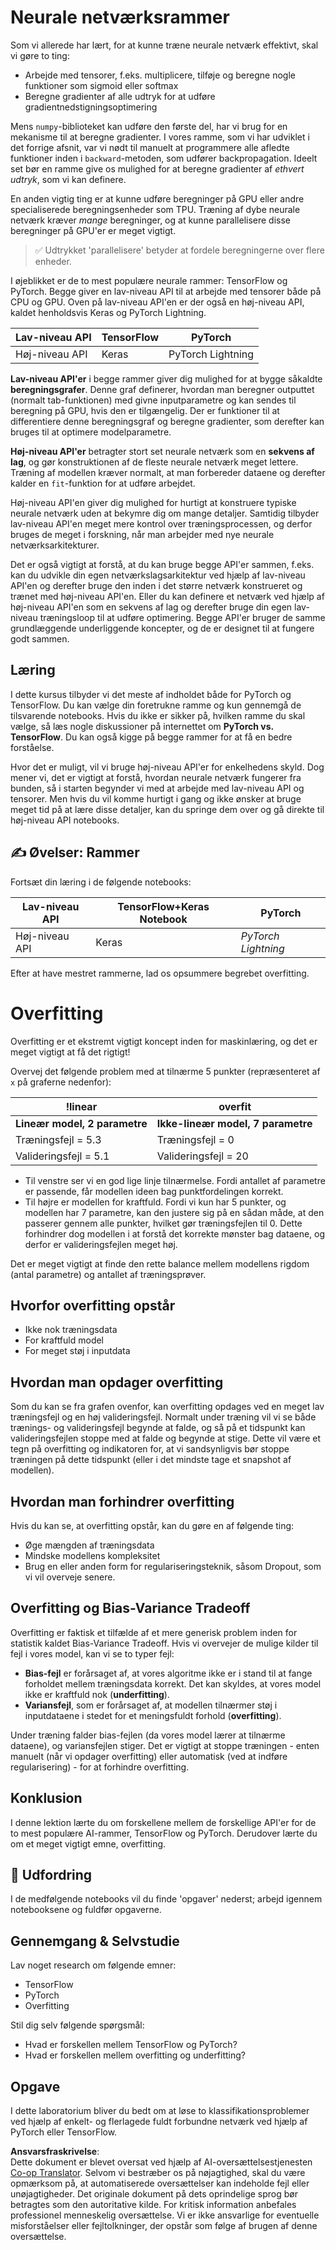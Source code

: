 <!--
CO_OP_TRANSLATOR_METADATA:
{
  "original_hash": "b5466bcedc3c75aa35476270362f626a",
  "translation_date": "2025-05-20T02:00:21+00:00",
  "source_file": "15-rag-and-vector-databases/data/frameworks.md",
  "language_code": "da"
}
-->
# Neurale netværksrammer

Som vi allerede har lært, for at kunne træne neurale netværk effektivt, skal vi gøre to ting:

* Arbejde med tensorer, f.eks. multiplicere, tilføje og beregne nogle funktioner som sigmoid eller softmax
* Beregne gradienter af alle udtryk for at udføre gradientnedstigningsoptimering

Mens `numpy`-biblioteket kan udføre den første del, har vi brug for en mekanisme til at beregne gradienter. I vores ramme, som vi har udviklet i det forrige afsnit, var vi nødt til manuelt at programmere alle afledte funktioner inden i `backward`-metoden, som udfører backpropagation. Ideelt set bør en ramme give os mulighed for at beregne gradienter af *ethvert udtryk*, som vi kan definere.

En anden vigtig ting er at kunne udføre beregninger på GPU eller andre specialiserede beregningsenheder som TPU. Træning af dybe neurale netværk kræver *mange* beregninger, og at kunne parallelisere disse beregninger på GPU'er er meget vigtigt.

> ✅ Udtrykket 'parallelisere' betyder at fordele beregningerne over flere enheder.

I øjeblikket er de to mest populære neurale rammer: TensorFlow og PyTorch. Begge giver en lav-niveau API til at arbejde med tensorer både på CPU og GPU. Oven på lav-niveau API'en er der også en høj-niveau API, kaldet henholdsvis Keras og PyTorch Lightning.

Lav-niveau API | TensorFlow| PyTorch
--------------|-------------------------------------|--------------------------------
Høj-niveau API| Keras| PyTorch Lightning

**Lav-niveau API'er** i begge rammer giver dig mulighed for at bygge såkaldte **beregningsgrafer**. Denne graf definerer, hvordan man beregner outputtet (normalt tab-funktionen) med givne inputparametre og kan sendes til beregning på GPU, hvis den er tilgængelig. Der er funktioner til at differentiere denne beregningsgraf og beregne gradienter, som derefter kan bruges til at optimere modelparametre.

**Høj-niveau API'er** betragter stort set neurale netværk som en **sekvens af lag**, og gør konstruktionen af de fleste neurale netværk meget lettere. Træning af modellen kræver normalt, at man forbereder dataene og derefter kalder en `fit`-funktion for at udføre arbejdet.

Høj-niveau API'en giver dig mulighed for hurtigt at konstruere typiske neurale netværk uden at bekymre dig om mange detaljer. Samtidig tilbyder lav-niveau API'en meget mere kontrol over træningsprocessen, og derfor bruges de meget i forskning, når man arbejder med nye neurale netværksarkitekturer.

Det er også vigtigt at forstå, at du kan bruge begge API'er sammen, f.eks. kan du udvikle din egen netværkslagsarkitektur ved hjælp af lav-niveau API'en og derefter bruge den inden i det større netværk konstrueret og trænet med høj-niveau API'en. Eller du kan definere et netværk ved hjælp af høj-niveau API'en som en sekvens af lag og derefter bruge din egen lav-niveau træningsloop til at udføre optimering. Begge API'er bruger de samme grundlæggende underliggende koncepter, og de er designet til at fungere godt sammen.

## Læring

I dette kursus tilbyder vi det meste af indholdet både for PyTorch og TensorFlow. Du kan vælge din foretrukne ramme og kun gennemgå de tilsvarende notebooks. Hvis du ikke er sikker på, hvilken ramme du skal vælge, så læs nogle diskussioner på internettet om **PyTorch vs. TensorFlow**. Du kan også kigge på begge rammer for at få en bedre forståelse.

Hvor det er muligt, vil vi bruge høj-niveau API'er for enkelhedens skyld. Dog mener vi, det er vigtigt at forstå, hvordan neurale netværk fungerer fra bunden, så i starten begynder vi med at arbejde med lav-niveau API og tensorer. Men hvis du vil komme hurtigt i gang og ikke ønsker at bruge meget tid på at lære disse detaljer, kan du springe dem over og gå direkte til høj-niveau API notebooks.

## ✍️ Øvelser: Rammer

Fortsæt din læring i de følgende notebooks:

Lav-niveau API | TensorFlow+Keras Notebook | PyTorch
--------------|-------------------------------------|--------------------------------
Høj-niveau API| Keras | *PyTorch Lightning*

Efter at have mestret rammerne, lad os opsummere begrebet overfitting.

# Overfitting

Overfitting er et ekstremt vigtigt koncept inden for maskinlæring, og det er meget vigtigt at få det rigtigt!

Overvej det følgende problem med at tilnærme 5 punkter (repræsenteret af `x` på graferne nedenfor):

!linear | overfit
-------------------------|--------------------------
**Lineær model, 2 parametre** | **Ikke-lineær model, 7 parametre**
Træningsfejl = 5.3 | Træningsfejl = 0
Valideringsfejl = 5.1 | Valideringsfejl = 20

* Til venstre ser vi en god lige linje tilnærmelse. Fordi antallet af parametre er passende, får modellen ideen bag punktfordelingen korrekt.
* Til højre er modellen for kraftfuld. Fordi vi kun har 5 punkter, og modellen har 7 parametre, kan den justere sig på en sådan måde, at den passerer gennem alle punkter, hvilket gør træningsfejlen til 0. Dette forhindrer dog modellen i at forstå det korrekte mønster bag dataene, og derfor er valideringsfejlen meget høj.

Det er meget vigtigt at finde den rette balance mellem modellens rigdom (antal parametre) og antallet af træningsprøver.

## Hvorfor overfitting opstår

  * Ikke nok træningsdata
  * For kraftfuld model
  * For meget støj i inputdata

## Hvordan man opdager overfitting

Som du kan se fra grafen ovenfor, kan overfitting opdages ved en meget lav træningsfejl og en høj valideringsfejl. Normalt under træning vil vi se både trænings- og valideringsfejl begynde at falde, og så på et tidspunkt kan valideringsfejlen stoppe med at falde og begynde at stige. Dette vil være et tegn på overfitting og indikatoren for, at vi sandsynligvis bør stoppe træningen på dette tidspunkt (eller i det mindste tage et snapshot af modellen).

## Hvordan man forhindrer overfitting

Hvis du kan se, at overfitting opstår, kan du gøre en af følgende ting:

 * Øge mængden af træningsdata
 * Mindske modellens kompleksitet
 * Brug en eller anden form for regulariseringsteknik, såsom Dropout, som vi vil overveje senere.

## Overfitting og Bias-Variance Tradeoff

Overfitting er faktisk et tilfælde af et mere generisk problem inden for statistik kaldet Bias-Variance Tradeoff. Hvis vi overvejer de mulige kilder til fejl i vores model, kan vi se to typer fejl:

* **Bias-fejl** er forårsaget af, at vores algoritme ikke er i stand til at fange forholdet mellem træningsdata korrekt. Det kan skyldes, at vores model ikke er kraftfuld nok (**underfitting**).
* **Variansfejl**, som er forårsaget af, at modellen tilnærmer støj i inputdataene i stedet for et meningsfuldt forhold (**overfitting**).

Under træning falder bias-fejlen (da vores model lærer at tilnærme dataene), og variansfejlen stiger. Det er vigtigt at stoppe træningen - enten manuelt (når vi opdager overfitting) eller automatisk (ved at indføre regularisering) - for at forhindre overfitting.

## Konklusion

I denne lektion lærte du om forskellene mellem de forskellige API'er for de to mest populære AI-rammer, TensorFlow og PyTorch. Derudover lærte du om et meget vigtigt emne, overfitting.

## 🚀 Udfordring

I de medfølgende notebooks vil du finde 'opgaver' nederst; arbejd igennem notebooksene og fuldfør opgaverne.

## Gennemgang & Selvstudie

Lav noget research om følgende emner:

- TensorFlow
- PyTorch
- Overfitting

Stil dig selv følgende spørgsmål:

- Hvad er forskellen mellem TensorFlow og PyTorch?
- Hvad er forskellen mellem overfitting og underfitting?

## Opgave

I dette laboratorium bliver du bedt om at løse to klassifikationsproblemer ved hjælp af enkelt- og flerlagede fuldt forbundne netværk ved hjælp af PyTorch eller TensorFlow.

**Ansvarsfraskrivelse**:  
Dette dokument er blevet oversat ved hjælp af AI-oversættelsestjenesten [Co-op Translator](https://github.com/Azure/co-op-translator). Selvom vi bestræber os på nøjagtighed, skal du være opmærksom på, at automatiserede oversættelser kan indeholde fejl eller unøjagtigheder. Det originale dokument på dets oprindelige sprog bør betragtes som den autoritative kilde. For kritisk information anbefales professionel menneskelig oversættelse. Vi er ikke ansvarlige for eventuelle misforståelser eller fejltolkninger, der opstår som følge af brugen af denne oversættelse.